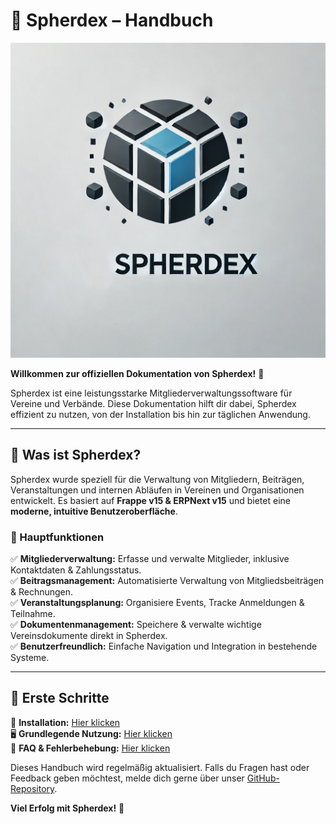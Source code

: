 # 📘 Spherdex – Handbuch

![Spherdex Logo](img/spherdex-logo.png)

**Willkommen zur offiziellen Dokumentation von Spherdex!** 🚀  

Spherdex ist eine leistungsstarke Mitgliederverwaltungssoftware für Vereine und Verbände. Diese Dokumentation hilft dir dabei, Spherdex effizient zu nutzen, von der Installation bis hin zur täglichen Anwendung.  

---

## 📌 Was ist Spherdex?

Spherdex wurde speziell für die Verwaltung von Mitgliedern, Beiträgen, Veranstaltungen und internen Abläufen in Vereinen und Organisationen entwickelt. Es basiert auf **Frappe v15 & ERPNext v15** und bietet eine **moderne, intuitive Benutzeroberfläche**.  

### 🌟 Hauptfunktionen  

✅ **Mitgliederverwaltung:** Erfasse und verwalte Mitglieder, inklusive Kontaktdaten & Zahlungsstatus.  
✅ **Beitragsmanagement:** Automatisierte Verwaltung von Mitgliedsbeiträgen & Rechnungen.  
✅ **Veranstaltungsplanung:** Organisiere Events, Tracke Anmeldungen & Teilnahme.  
✅ **Dokumentenmanagement:** Speichere & verwalte wichtige Vereinsdokumente direkt in Spherdex.  
✅ **Benutzerfreundlich:** Einfache Navigation und Integration in bestehende Systeme.  

---

## 🚀 Erste Schritte

📂 **Installation:** [Hier klicken](installation.md)  
🖥 **Grundlegende Nutzung:** [Hier klicken](usage.md)  
🔄 **FAQ & Fehlerbehebung:** [Hier klicken](faq.md)  

Dieses Handbuch wird regelmäßig aktualisiert. Falls du Fragen hast oder Feedback geben möchtest, melde dich gerne über unser [GitHub-Repository](https://github.com/Terranom674/spherdex).  

**Viel Erfolg mit Spherdex!** 🎉
